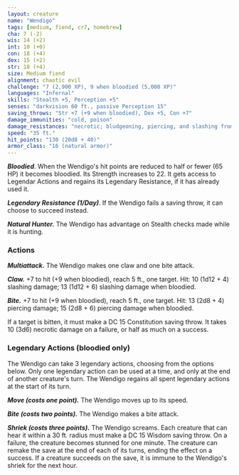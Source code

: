```yaml
---
layout: creature
name: "Wendigo"
tags: [medium, fiend, cr7, homebrew]
cha: 7 (-2)
wis: 14 (+2)
int: 10 (+0)
con: 18 (+4)
dex: 15 (+2)
str: 18 (+4)
size: Medium fiend
alignment: chaotic evil
challenge: "7 (2,900 XP), 9 when bloodied (5,000 XP)"
languages: "Infernal"
skills: "Stealth +5, Perception +5"
senses: "darkvision 60 ft., passive Perception 15"
saving_throws: "Str +7 (+9 when bloodied), Dex +5, Con +7"
damage_immunities: "cold, poison"
damage_resistances: "necrotic; bludgeoning, piercing, and slashing from nonmagical weapons"
speed: "35 ft."
hit_points: "130 (20d8 + 40)"
armor_class: "16 (natural armor)"
---
```


***Bloodied***. When the Wendigo's hit points are reduced to half or fewer (65 HP) it becomes bloodied.  Its Strength increases to 22.  It gets access to Legendar Actions and regains its Legendary Resistance, if it has already used it.

***Legendary Resistance (1/Day)***. If the Wendigo fails a saving throw, it can choose to succeed instead.

***Natural Hunter.*** The Wendigo has advantage on Stealth checks made while it is hunting.

### Actions

***Multiattack.*** The Wendigo makes one claw and one bite attack.

***Claw.*** +7 to hit (+9 when bloodied), reach 5 ft., one target. Hit: 10 (1d12 + 4) slashing damage; 13 (1d12 + 6) slashing damage when bloodied.

***Bite.*** +7 to hit (+9 when bloodied), reach 5 ft., one target. Hit: 13 (2d8 + 4) piercing damage; 15 (2d8 + 6) piercing damage when bloodied.

If a target is bitten, it must make a DC 15 Constitution saving throw.  It takes 10 (3d6) necrotic damage on a failure, or half as much on a success.

### Legendary Actions (bloodied only)

The Wendigo can take 3 legendary actions, choosing from the options below.  Only one legendary action can be used at a time, and only at the end of another creature's turn.  The Wendigo regains all spent legendary actions at the start of its turn.

***Move (costs one point).*** The Wendigo moves up to its speed.

***Bite (costs two points).*** The Wendigo makes a bite attack.

***Shriek (costs three points).*** The Wendigo screams.  Each creature that can hear it within a 30 ft. radius must make a DC 15 Wisdom saving throw.  On a failure, the creature becomes stunned for one minute.  The creature can remake the save at the end of each of its turns, ending the effect on a success.  If a creature succeeds on the save, it is immune to the Wendigo's shriek for the next hour.
